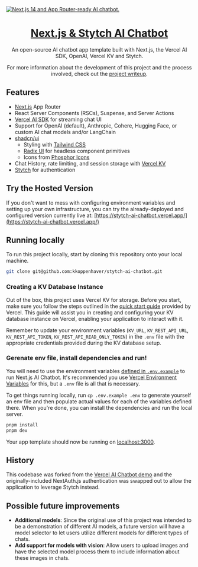 <a href="https://chat.vercel.ai/">
  <img alt="Next.js 14 and App Router-ready AI chatbot." src="https://chat.vercel.ai/opengraph-image.png">
  <h1 align="center">Next.js & Stytch AI Chatbot</h1>
</a>

<p align="center">
  An open-source AI chatbot app template built with Next.js, the Vercel AI SDK, OpenAI, Vercel KV and Stytch.
</p>

<p align="center">
  For more information about the development of this project and the process involved, check out the <a href="https://www.keanankoppenhaver.com/done-for-you-authentication-with-stytch/">project writeup</a>.
</p>

## Features

- [Next.js](https://nextjs.org) App Router
- React Server Components (RSCs), Suspense, and Server Actions
- [Vercel AI SDK](https://sdk.vercel.ai/docs) for streaming chat UI
- Support for OpenAI (default), Anthropic, Cohere, Hugging Face, or custom AI chat models and/or LangChain
- [shadcn/ui](https://ui.shadcn.com)
  - Styling with [Tailwind CSS](https://tailwindcss.com)
  - [Radix UI](https://radix-ui.com) for headless component primitives
  - Icons from [Phosphor Icons](https://phosphoricons.com)
- Chat History, rate limiting, and session storage with [Vercel KV](https://vercel.com/storage/kv)
- [Stytch](https://stytch.com/) for authentication

## Try the Hosted Version

If you don't want to mess with configuring environment variables and setting up your own infrastructure, you can try the already-deployed and configured version currently live at: [https://stytch-ai-chatbot.vercel.app/](https://stytch-ai-chatbot.vercel.app/)

## Running locally

To run this project locally, start by cloning this repository onto your local machine.

```bash
git clone git@github.com:kkoppenhaver/stytch-ai-chatbot.git
```

### Creating a KV Database Instance

Out of the box, this project uses Vercel KV for storage. Before you start, make sure you follow the steps outlined in the [quick start guide](https://vercel.com/docs/storage/vercel-kv/quickstart#create-a-kv-database) provided by Vercel. This guide will assist you in creating and configuring your KV database instance on Vercel, enabling your application to interact with it.

Remember to update your environment variables (`KV_URL`, `KV_REST_API_URL`, `KV_REST_API_TOKEN`, `KV_REST_API_READ_ONLY_TOKEN`) in the `.env` file with the appropriate credentials provided during the KV database setup.

### Gerenate env file, install dependencies and run!

You will need to use the environment variables [defined in `.env.example`](.env.example) to run Next.js AI Chatbot. It's recommended you use [Vercel Environment Variables](https://vercel.com/docs/projects/environment-variables) for this, but a `.env` file is all that is necessary.

To get things running locally, run `cp .env.example .env` to generate yourself an env file and then populate actual values for each of the variables defined there. When you're done, you can install the dependencies and run the local server.

```bash
pnpm install
pnpm dev
```

Your app template should now be running on [localhost:3000](http://localhost:3000/).

## History

This codebase was forked from the [Vercel AI Chatbot demo](https://github.com/vercel/ai-chatbot) and the originally-included NextAuth.js authentication was swapped out to allow the application to leverage Stytch instead.

## Possible future improvements
  - **Additional models**: Since the original use of this project was intended to be a demonstration of different AI models, a future version will have a model selector to let users utilize different models for different types of chats.
  - **Add support for models with vision**: Allow users to upload images and have the selected model process them to include information about these images in chats.